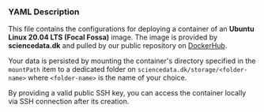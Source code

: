 ### YAML Description

This file contains the configurations for deploying a container of an **Ubuntu Linux 20.04 LTS (Focal Fossa)** image. The image is provided by **sciencedata.dk** and pulled by our public repository on [DockerHub](https://hub.docker.com/r/sciencedata/ubuntu_focal_sciencedata). 

Your data is persisted by mounting the container's directory specified in the `mountPath` item to a dedicated folder on `sciencedata.dk/storage/<folder-name>` where `<folder-name>` is the name of your choice. 

By providing a valid public SSH key, you can access the container locally via SSH connection after its creation.  

